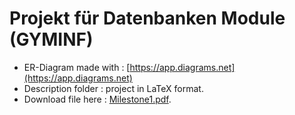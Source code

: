 # Projekt für Datenbanken Module (GYMINF)

* ER-Diagram made with : [https://app.diagrams.net](https://app.diagrams.net)
* Description folder : project in LaTeX format. 
* Download file here : [Milestone1.pdf](Milestone1.pdf). 
